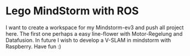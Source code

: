 # Lego MindStorm with ROS
I want to create a workspace for my Mindstorm-ev3 and push all project here. 
The first one perhaps a easy line-flower with Motor-Regelung and Datafusion.
In future I wish to develop a V-SLAM in mindstorm with Raspberry.
Have fun :)